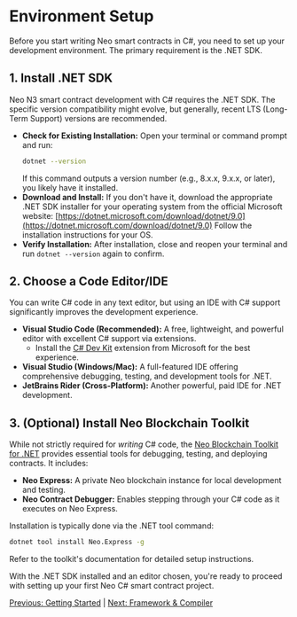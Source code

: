 # Environment Setup

Before you start writing Neo smart contracts in C#, you need to set up your development environment. The primary requirement is the .NET SDK.

## 1. Install .NET SDK

Neo N3 smart contract development with C# requires the .NET SDK. The specific version compatibility might evolve, but generally, recent LTS (Long-Term Support) versions are recommended.

*   **Check for Existing Installation:** Open your terminal or command prompt and run:
    ```bash
    dotnet --version
    ```
    If this command outputs a version number (e.g., 8.x.x, 9.x.x, or later), you likely have it installed.
*   **Download and Install:** If you don't have it, download the appropriate .NET SDK installer for your operating system from the official Microsoft website:
    [https://dotnet.microsoft.com/download/dotnet/9.0](https://dotnet.microsoft.com/download/dotnet/9.0)
    Follow the installation instructions for your OS.
*   **Verify Installation:** After installation, close and reopen your terminal and run `dotnet --version` again to confirm.

## 2. Choose a Code Editor/IDE

You can write C# code in any text editor, but using an IDE with C# support significantly improves the development experience.

*   **Visual Studio Code (Recommended):** A free, lightweight, and powerful editor with excellent C# support via extensions.
    *   Install the [C# Dev Kit](https://marketplace.visualstudio.com/items?itemName=ms-dotnettools.csdevkit) extension from Microsoft for the best experience.
*   **Visual Studio (Windows/Mac):** A full-featured IDE offering comprehensive debugging, testing, and development tools for .NET.
*   **JetBrains Rider (Cross-Platform):** Another powerful, paid IDE for .NET development.

## 3. (Optional) Install Neo Blockchain Toolkit

While not strictly required for *writing* C# code, the [Neo Blockchain Toolkit for .NET](https://github.com/neo-project/neo-blockchain-toolkit) provides essential tools for debugging, testing, and deploying contracts. It includes:

*   **Neo Express:** A private Neo blockchain instance for local development and testing.
*   **Neo Contract Debugger:** Enables stepping through your C# code as it executes on Neo Express.

Installation is typically done via the .NET tool command:

```bash
dotnet tool install Neo.Express -g
```

Refer to the toolkit's documentation for detailed setup instructions.

With the .NET SDK installed and an editor chosen, you're ready to proceed with setting up your first Neo C# smart contract project.

[Previous: Getting Started](./README.md) | [Next: Framework & Compiler](./02-installation.md)